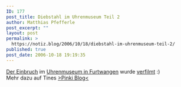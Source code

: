 ```yaml
---
ID: 177
post_title: Diebstahl im Uhrenmuseum Teil 2
author: Matthias Pfefferle
post_excerpt: ""
layout: post
permalink: >
  https://notiz.blog/2006/10/18/diebstahl-im-uhrenmuseum-teil-2/
published: true
post_date: 2006-10-18 19:19:35
---
```

<!-- wp:paragraph -->
<p><a href="https://notiz.blog/2006/09/11/diebstahl-im-uhrenmuseum/">Der Einbruch</a> im <a href="http://www.deutsches-uhrenmuseum.de/">Uhrenmuseum in Furtwangen</a> wurde <a href="http://www.schwarzwaelder-bote.de/wm?catId=78821&amp;artId=11501465">verfilmt</a> :)<br/> Mehr dazu auf Tines <a href="http://pinki-tine.blogspot.com/2006/10/kripo-live.html">>Pinki Blog&lt;</a></p>
<!-- /wp:paragraph -->